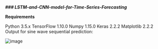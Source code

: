 **_### **LSTM-and-CNN-model-for-Time-Series-Forecasting**_**

**Requirements**

Python 3.5.x
TensorFlow 1.10.0
Numpy 1.15.0
Keras 2.2.2
Matplotlib 2.2.2
Output for sine wave sequential prediction:


![image](https://user-images.githubusercontent.com/28219393/76401326-c03fc080-6392-11ea-993e-d479bac709e0.png)

